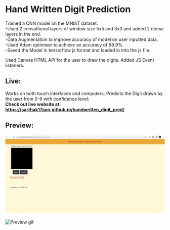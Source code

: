 # Hand Written Digit Prediction
Trained a CNN model on the MNIST dataset. <br>
-Used 2 convultional layers of window size 5x5 and 3x3 and added 2 dense layers in the end.<br>
-Data Augmentation to improve accuracy of model on user inputted data.<br>
-Used Adam optimiser to achieve an accuracy of 98.9%.<br>
-Saved the Model in tensorflow js format and loaded in into the js file.

Used Canvas HTML API for the user to draw the digits.
Added JS Event listeners. 

## Live:
Works on both touch interfaces and computers. 
Predicts the Digit drawn by the user from 0-9 with confidence level:<br>
**Check out live website at: https://sarthak17jain.github.io/handwritten_digit_pred/**

## Preview:
![Preview_gif](https://github.com/sarthak17jain/handwritten_digit_pred/blob/main/Animation.gif)
<br>
<br>
![Preview gif](https://github.com/sarthak17jain/handwritten_digit_pred/blob/main/20210606_102746.gif)


